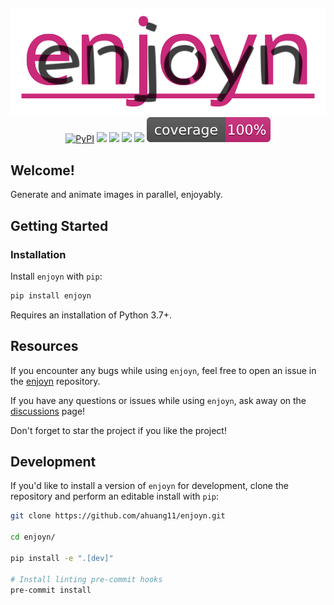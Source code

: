 ​<p align="center">
   <a href="https://github.com/ahuang11/enjoyn_white" alt="Enjoyn Logo">
       <img src="https://raw.githubusercontent.com/ahuang11/enjoyn/main/docs/enjoyn.svg" /></a>
    <a href="https://pypi.python.org/pypi/enjoyn/" alt="PyPI version">
        <img alt="PyPI" src="https://img.shields.io/pypi/v/enjoyn?color=CA2A7A&labelColor=090422"></a>
    <a href="https://github.com/ahuang11/enjoyn/" alt="Stars">
        <img src="https://img.shields.io/github/stars/ahuang11/enjoyn?color=CA2A7A&labelColor=090422" /></a>
    <a href="https://pepy.tech/badge/enjoyn/" alt="Downloads">
        <img src="https://img.shields.io/pypi/dm/enjoyn?color=CA2A7A&labelColor=090422" /></a>
    <a href="https://github.com/ahuang11/enjoyn/pulse" alt="Activity">
        <img src="https://img.shields.io/github/commit-activity/m/ahuang11/enjoyn?color=CA2A7A&labelColor=090422" /></a>
    <a href="https://github.com/ahuang11/enjoyn/graphs/contributors" alt="Contributors">
        <img src="https://img.shields.io/github/contributors/ahuang11/enjoyn?color=CA2A7A&labelColor=090422" /></a>
    <a href="https://github.com/ahuang11/enjoyn/tree/main/tests" alt="Coverage">
        <img src="https://raw.githubusercontent.com/ahuang11/enjoyn/main/docs/coverage.svg" /></a>
</p>

## Welcome!

Generate and animate images in parallel, enjoyably.

## Getting Started

### Installation

Install `enjoyn` with `pip`:

```bash
pip install enjoyn
```

Requires an installation of Python 3.7+.

## Resources

If you encounter any bugs while using `enjoyn`, feel free to open an issue in the [enjoyn](https://github.com/ahuang11/enjoyn) repository.

If you have any questions or issues while using `enjoyn`, ask away on the [discussions](https://github.com/ahuang11/enjoyn/discussions/) page!

Don't forget to star the project if you like the project!

## Development

If you'd like to install a version of `enjoyn` for development, clone the repository and perform an editable install with `pip`:

```bash
git clone https://github.com/ahuang11/enjoyn.git

cd enjoyn/

pip install -e ".[dev]"

# Install linting pre-commit hooks
pre-commit install
```
